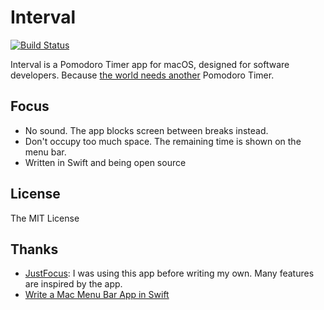 # Interval

[![Build Status](https://travis-ci.org/kzys/interval.svg?branch=master)](https://travis-ci.org/kzys/interval)

Interval is a Pomodoro Timer app for macOS, designed for software developers. Because [the world needs another][DAVELLA-2017] Pomodoro Timer.

## Focus

- No sound. The app blocks screen between breaks instead.
- Don't occupy too much space. The remaining time is shown on the menu bar.
- Written in Swift and being open source

## License

The MIT License

## Thanks

- [JustFocus][JUSTFOCUS]: I was using this app before writing my own. Many features are inspired by the app.
- [Write a Mac Menu Bar App in Swift][GREENLEE-2015]

[DAVELLA-2017]: https://www.youtube.com/watch?v=Rg6sRKc3dtM
[JUSTFOCUS]: http://climstudio.com/justfocus/
[GREENLEE-2015]: http://footle.org/2015/03/26/write-a-mac-menu-bar-app-in-swift/
